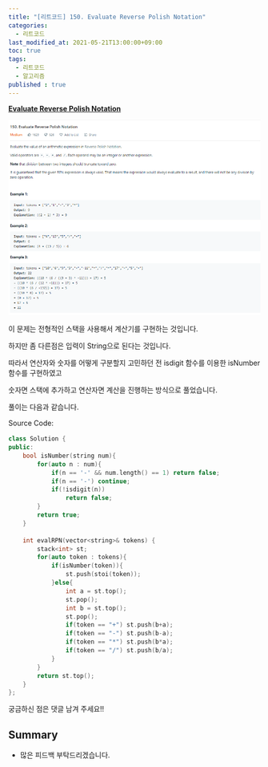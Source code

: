 ```yaml
---
title: "[리트코드] 150. Evaluate Reverse Polish Notation"
categories: 
  - 리트코드
last_modified_at: 2021-05-21T13:00:00+09:00
toc: true
tags: 
  - 리트코드
  - 알고리즘
published : true
---
```



**[Evaluate Reverse Polish Notation](https://leetcode.com/problems/evaluate-reverse-polish-notation/)**

![문제](/assets/images/리트코드/LeetCode_150.png)


이 문제는 전형적인 스택을 사용해서 계산기를 구현하는 것입니다. 

하지만 좀 다른점은 입력이 String으로 된다는 것입니다. 

따라서 연산자와 숫자를 어떻게 구분할지 고민하던 전 isdigit 함수를 이용한 isNumber 함수를 구현하였고 

숫자면 스택에 추가하고 연산자면 계산을 진행하는 방식으로 풀었습니다. 

풀이는 다음과 같습니다. 

Source Code:
```cpp
class Solution {
public:
    bool isNumber(string num){
        for(auto n : num){
            if(n == '-' && num.length() == 1) return false;
            if(n == '-') continue;
            if(!isdigit(n))
                return false;
        }
        return true;
    }
    
    int evalRPN(vector<string>& tokens) {
        stack<int> st;
        for(auto token : tokens){
            if(isNumber(token)){
                st.push(stoi(token));
            }else{
                int a = st.top();
                st.pop();
                int b = st.top();
                st.pop();
                if(token == "+") st.push(b+a);
                if(token == "-") st.push(b-a);
                if(token == "*") st.push(b*a);
                if(token == "/") st.push(b/a);
            }
        }
        return st.top();
    }
};

```

궁금하신 점은 댓글 남겨 주세요!! 

## Summary 
- 많은 피드백 부탁드리겠습니다. 